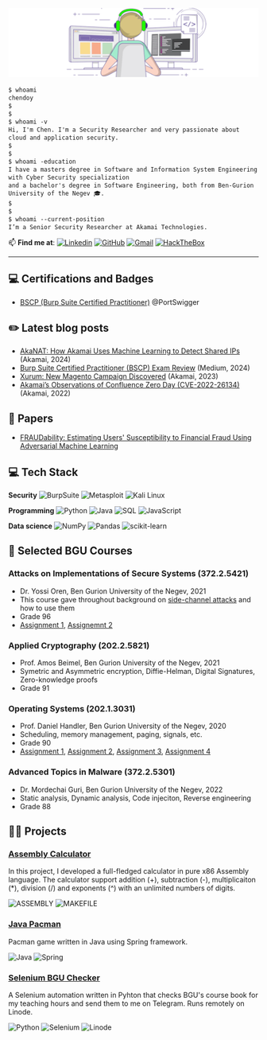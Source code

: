 ![Header](https://raw.githubusercontent.com/leorrose/leorrose/master/readme_header.gif "Header")

```
$ whoami
chendoy
$
$
$ whoami -v
Hi, I'm Chen. I'm a Security Researcher and very passionate about cloud and application security.
$
$
$ whoami -education
I have a masters degree in Software and Information System Engineering with Cyber Security specialization
and a bachelor's degree in Software Engineering, both from Ben-Gurion University of the Negev 🎓.
$
$
$ whoami --current-position
I’m a Senior Security Researcher at Akamai Technologies.
```
<!--
![chendoy](https://www.hackthebox.eu/badge/image/1778593)
-->

📫 **Find me at**: 
[![Linkedin](https://img.shields.io/badge/LinkedIn-0077B5?style=flat&logo=linkedin&logoColor=white)](https://www.linkedin.com/in/chendoy) 
[![GitHub](https://img.shields.io/badge/GitHub-131112?style=flat&logo=github&logoColor=white)](https://github.com/chendoy)
[![Gmail](https://img.shields.io/badge/Gmail-d44638?style=flat&logo=gmail&logoColor=white)](mailto:chendoy@gmail.com)
[![HackTheBox](https://img.shields.io/badge/HackTheBox-d44638?style=flat&logo=hackthebox&logoColor=a0ef03&color=121926)](https://app.hackthebox.com/profile/1778593)

---

## 💻 Certifications and Badges

- [BSCP (Burp Suite Certified Practitioner)](https://portswigger.net/web-security/e/c/d8e801847633de54) @PortSwigger
  
## ✏️ Latest blog posts
- [AkaNAT: How Akamai Uses Machine Learning to Detect Shared IPs](https://www.akamai.com/blog/security/how-akamai-uses-machine-learning-to-detect-shared-ips) (Akamai, 2024)
- [Burp Suite Certified Practitioner (BSCP) Exam Review](https://medium.com/@chendoy/burp-suite-certified-practitioner-bscp-exam-review-0a6846d76802) (Medium, 2024)
- [Xurum: New Magento Campaign Discovered](https://www.akamai.com/blog/security-research/new-sophisticated-magento-campaign-xurum-webshell) (Akamai, 2023)
- [Akamai’s Observations of Confluence Zero Day (CVE-2022-26134)](https://www.akamai.com/blog/security-research/atlassian-confluence-vulnerability-observations) (Akamai, 2022)

## 📜 Papers
- [FRAUDability: Estimating Users' Susceptibility to Financial Fraud Using Adversarial Machine Learning](https://arxiv.org/abs/2312.01200)

## 💻 Tech Stack
**Security**
![BurpSuite](https://img.shields.io/badge/BurpSuite-white?style=flat&logo=portswigger&logoColor=orange)
![Metasploit](https://img.shields.io/badge/Metasploit-2596CD?logo=metasploit&logoColor=fff&style=flat)
![Kali Linux](https://img.shields.io/badge/Kali%20Linux-268BEE?style=flat&logo=kalilinux&logoColor=white)

**Programming**
![Python](https://img.shields.io/badge/Python-3670A0?style=flat&logo=Python&logoColor=ffdd54)
![Java](https://img.shields.io/badge/Java-ED8B00?style=flat&logo=openjdk&logoColor=white)
![SQL](https://img.shields.io/badge/SQL-%2307405e.svg?style=flat&logo=sqlite&logoColor=white)
![JavaScript](https://img.shields.io/badge/JavaScript-%23F7DF1E?style=flat&logo=javascript&logoColor=white)

**Data science**
![NumPy](https://img.shields.io/badge/Numpy-%23013243.svg?style=flat&logo=Numpy&logoColor=white)
![Pandas](https://img.shields.io/badge/Pandas-%23150458.svg?style=flat&logo=pandas&logoColor=white)
![scikit-learn](https://img.shields.io/badge/scikit--learn-%23F7931E.svg?style=flat&logo=scikit-learn&logoColor=white)


## 📖 Selected BGU Courses

### Attacks on Implementations of Secure Systems (372.2.5421)
- Dr. Yossi Oren, Ben Gurion University of the Negev, 2021
- This course gave throughout background on [side-channel attacks](https://en.wikipedia.org/wiki/Side-channel_attack) and how to use them
- Grade 96
- [Assignment 1](https://github.com/chendoy/aes-power-analysis-aoi), [Assignemnt 2](https://github.com/chendoy/temporal-side-channel-aoi)

### Applied Cryptography (202.2.5821)
- Prof. Amos Beimel, Ben Gurion University of the Negev, 2021
- Symetric and Asymmetric encryption, Diffie-Helman, Digital Signatures, Zero-knowledge proofs
- Grade 91

### Operating Systems (202.1.3031)
- Prof. Daniel Handler, Ben Gurion University of the Negev, 2020
- Scheduling, memory management, paging, signals, etc.
- Grade 90
- [Assignment 1](https://github.com/chendoy/xv6-scheduling), [Assignment 2](https://github.com/chendoy/xv6-signals), [Assignment 3](https://github.com/chendoy/xv6-paging), [Assignment 4](https://github.com/chendoy/xv6-soft-links)

### Advanced Topics in Malware (372.2.5301)
- Dr. Mordechai Guri, Ben Gurion University of the Negev, 2022
- Static analysis, Dynamic analysis, Code injeciton, Reverse engineering
- Grade 88

## 🧑‍💻 Projects

### [Assembly Calculator](https://github.com/chendoy/assembly-calculator)
In this project, I developed a full-fledged calculator in pure x86 Assembly language. The calculator support addition (+), subtraction (-), multiplicaiton (*), division (/) and exponents (^) with an unlimited numbers of digits.

![ASSEMBLY](https://img.shields.io/badge/_-ASM-6E4C13.svg?style=flat)
![MAKEFILE](https://img.shields.io/badge/_-Makefile-427819.svg?style=flat&logo=Cmake)

### [Java Pacman](https://github.com/chendoy/pacman-java)
Pacman game written in Java using Spring framework. 

![Java](https://img.shields.io/badge/Java-ED8B00?style=flat&logo=openjdk&logoColor=white)
![Spring](https://img.shields.io/badge/Spring-%236DB33F.svg?style=flat&logo=spring&logoColor=white)

### [Selenium BGU Checker](https://github.com/chendoy/selenium-course-check)
A Selenium automation written in Pyhton that checks BGU's course book for my teaching hours and send them to me on Telegram. Runs remotely on Linode.

![Python](https://img.shields.io/badge/Python-3670A0?style=flat&logo=python&logoColor=ffdd54)
![Selenium](https://img.shields.io/badge/-Selenium-%43B02A?style=flat&logo=selenium&logoColor=white)
![Linode](https://img.shields.io/badge/Linode-00A95C?style=flat&logo=akamai&logoColor=white)

